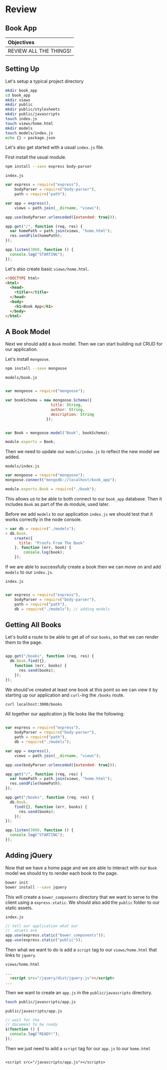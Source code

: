 # Review
## Book App

| Objectives |
| :---- |
| REVIEW ALL THE THINGS! |

## Setting Up

Let's setup a typical project directory

```bash
mkdir book_app
cd book_app
mkdir views
mkdir public
mkdir public/stylesheets
mkdir public/javascripts
touch index.js
touch views/home.html
mkdir models
touch models/index.js
echo {} > package.json
```

Let's also get started with a usual `index.js` file.

First install the usual module.

```bash
npm install --save express body-parser
```

`index.js`

```javascript
var express = require("express"),
    bodyParser = require("body-parser"),
    path = require("path");

var app = express(),
    views = path.join(__dirname, "views");

app.use(bodyParser.urlencoded({extended: true}));

app.get("/", function (req, res) {
  var homePath = path.join(views, "home.html");
  res.sendFile(homePath);
});

app.listen(3000, function () {
  console.log("STARTING");
});
```

Let's also create basic `views/home.html`.


```html
<!DOCTYPE html>
<html>
  <head>
    <title></title>
  </head>
  <body>
    <h1>Book App</h1>
  </body>
</html>
```

## A Book Model

Next we should add a `Book` model. Then we can start building out CRUD for our application.

Let's install `mongoose`.

```bash
npm install --save mongoose
```

`models/book.js`


```javascript

var mongoose = require("mongoose");

var bookSchema = new mongoose.Schema({
                    title: String,
                    author: String,
                    description: String
                  });


var Book = mongoose.model("Book", bookSchema);

module.exports = Book;
```

Then we need to update our `models/index.js` to reflect the new model we added.

`models/index.js`

```javascript
var mongoose = require("mongoose");
mongoose.connect("mongodb://localhost/book_app");

module.exports.Book = require("./book");
```

This allows us to be able to both connect to our `book_app` database. Then it includes `Book` as part of the `db` module, used later.

Before we add `models` to our application `index.js` we should test that it works correctly in the node console.

```javascript
> var db = require("./models");
> db.Book.
    create({
      title: "Proofs From The Book"
    }, function (err, book) {
        console.log(book);
    });
```

If we are able to successfully create a book then we can move on and add `models` to our `index.js`.

`index.js`

```javascript

var express = require("express"),
    bodyParser = require("body-parser"),
    path = require("path"),
    db = require("./models"); // adding models

```


## Getting All Books

Let's build a route to be able to get all of our `books`, so that we can render them to the page.

```javascript

app.get("/books", function (req, res) {
  db.Book.find({},
    function (err, books) {
      res.send(books);
    });
});
```

We should've created at least one book at this point so we can  view it by starting up our application and `curl`-ing the `/books` route.

```bash
curl localhost:3000/books
```

All together our application js file looks like the following:

```javascript

var express = require("express"),
    bodyParser = require("body-parser"),
    path = require("path"),
    db = require("./models");

var app = express(),
    views = path.join(__dirname, "views");

app.use(bodyParser.urlencoded({extended: true}));

app.get("/", function (req, res) {
  var homePath = path.join(views, "home.html");
  res.sendFile(homePath);
});

app.get("/books", function (req, res) {
  db.Book.
    find({}, function (err, books) {
      res.send(books);
    });
});

app.listen(3000, function () {
  console.log("STARTING");
});

```

## Adding jQuery

Now that we have a home page and we are able to interact with our `Book` model we should try to render each book to the page.

```bash
bower init
bower install --save jquery
```

This will create a `bower_components` directory that we want to serve to the client using a `express.static`. We should also add the `public` folder to our static assets.

`index.js`

```javascript
// tell our application what our
//  assets are
app.use(express.static("bower_components"));
app.use(express.static("public"));
```

Then what we want to do is add a `script` tag to our `views/home.html` that links to `jquery`.


`views/home.html`

```html
...
  <script src="/jquery/dist/jquery.js"></script>
...
```

Then we want to create an `app.js` in the `public/javascripts` directory.

```bash
touch public/javascripts/app.js

```

`public/javascripts/app.js`

```javascript
// wait for the
// document to be ready
$(function () {
  console.log("READY!");
});
```

Then we just need to add a `script` tag for our `app.js` to our `home.html`

```javascripts

<script src="/javascripts/app.js"></scripts>
```






